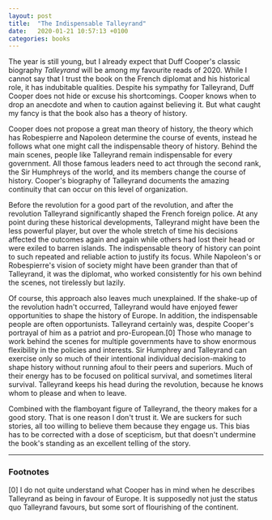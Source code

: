 ```yaml
---
layout: post
title:  "The Indispensable Talleyrand"
date:   2020-01-21 10:57:13 +0100
categories: books
---
```


The year is still young, but I already expect that Duff Cooper's classic biography *Talleyrand* will be among my favourite reads of 2020. While I cannot say that I trust the book on the French diplomat and his historical role, it has indubitable qualities. Despite his sympathy for Talleyrand, Duff Cooper does not hide or excuse his shortcomings. Cooper knows when to drop an anecdote and when to caution against believing it. But what caught my fancy is that the book also has a theory of history.

Cooper does not propose a great man theory of history, the theory which has Robespierre and Napoleon determine the course of events, instead he follows what one might call the indispensable theory of history. Behind the main scenes, people like Talleyrand remain indispensable for every government. All those famous leaders need to act through the second rank, the Sir Humphreys of the world, and its members change the course of history. Cooper's biography of Talleyrand documents the amazing continuity that can occur on this level of organization.

Before the revolution for a good part of the revolution, and after the revolution Talleyrand significantly shaped the French foreign police. At any point during these historical developments, Talleyrand might have been the less powerful player, but over the whole stretch of time his decisions affected the outcomes again and again while others had lost their head or were exiled to barren islands. The indispensable theory of history can point to such repeated and reliable action to justify its focus. While Napoleon's or Robespierre's vision of society might have been grander than that of Talleyrand, it was the diplomat, who worked consistently for his own behind the scenes, not tirelessly but lazily.

Of course, this approach also leaves much unexplained. If the shake-up of the revolution hadn't occurred, Talleyrand would have enjoyed fewer opportunities to shape the history of Europe. In addition, the indispensable people are often opportunists. Talleyrand certainly was, despite Cooper's portrayal of him as a patriot and pro-European.[0] Those who manage to work behind the scenes for multiple governments have to show enormous flexibility in the policies and interests. Sir Humphrey and Talleyrand can exercise only so much of their intentional individual decision-making to shape history without running afoul to their peers and superiors. Much of their energy has to be focused on political survival, and sometimes literal survival. Talleyrand keeps his head during the revolution, because he knows whom to please and when to leave. 

Combined with the flamboyant figure of Talleyrand, the theory makes for a good story. That is one reason I don't trust it. We are suckers for such stories, all too willing to believe them because they engage us. This bias has to be corrected with a dose of scepticism, but that doesn't undermine the book's standing as an excellent telling of the story.

---
### Footnotes

[0] I do not quite understand what Cooper has in mind when he describes Talleyrand as being in favour of Europe. It is supposedly not just the status quo Talleyrand favours, but some sort of flourishing of the continent.